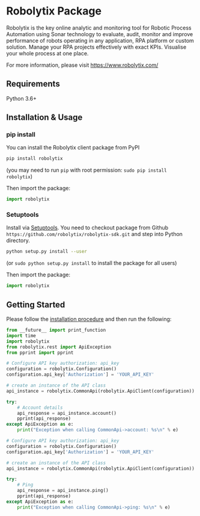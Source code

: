 # Robolytix Package

Robolytix is the key online analytic and monitoring tool for Robotic Process Automation using Sonar technology to evaluate, audit, monitor and improve performance of robots operating in any application, RPA platform or custom solution. Manage your RPA projects effectively with exact KPIs. Visualise your whole process at one place.

For more information, please visit https://www.robolytix.com/

## Requirements

Python 3.6+

## Installation & Usage
### pip install

You can install the Robolytix client package from PyPI

```sh
pip install robolytix
```
(you may need to run `pip` with root permission: `sudo pip install robolytix`)

Then import the package:
```python
import robolytix 
```

### Setuptools

Install via [Setuptools](http://pypi.python.org/pypi/setuptools). You need to checkout package from Github `https://github.com/robolytix/robolytix-sdk.git` and step into Python directory.

```sh
python setup.py install --user
```
(or `sudo python setup.py install` to install the package for all users)

Then import the package:
```python
import robolytix
```

## Getting Started

Please follow the [installation procedure](#installation--usage) and then run the following:

```python
from __future__ import print_function
import time
import robolytix
from robolytix.rest import ApiException
from pprint import pprint

# Configure API key authorization: api_key
configuration = robolytix.Configuration()
configuration.api_key['Authorization'] = 'YOUR_API_KEY'

# create an instance of the API class
api_instance = robolytix.CommonApi(robolytix.ApiClient(configuration))

try:
    # Account details
    api_response = api_instance.account()
    pprint(api_response)
except ApiException as e:
    print("Exception when calling CommonApi->account: %s\n" % e)

# Configure API key authorization: api_key
configuration = robolytix.Configuration()
configuration.api_key['Authorization'] = 'YOUR_API_KEY'

# create an instance of the API class
api_instance = robolytix.CommonApi(robolytix.ApiClient(configuration))

try:
    # Ping
    api_response = api_instance.ping()
    pprint(api_response)
except ApiException as e:
    print("Exception when calling CommonApi->ping: %s\n" % e)
```